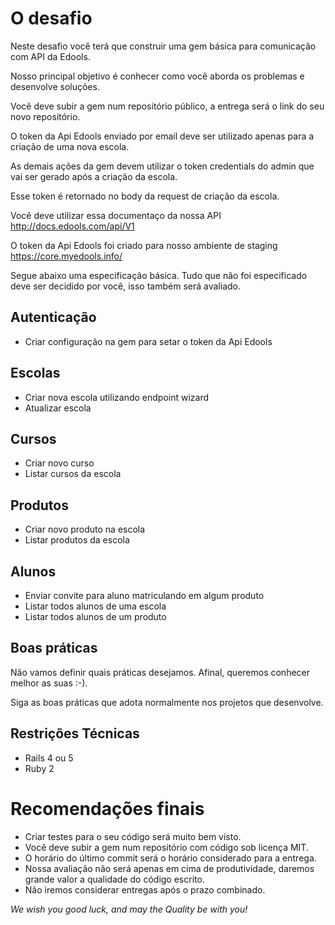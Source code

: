# O desafio

Neste desafio você terá que construir uma gem básica para comunicação com API da Edools. 

Nosso principal objetivo é conhecer como você aborda os problemas e desenvolve soluções.

Você deve subir a gem num repositório público, a entrega será o link do seu novo repositório.

O token da Api Edools enviado por email deve ser utilizado apenas para a criação de uma nova escola.
 
As demais ações da gem devem utilizar o token credentials do admin que vai ser gerado após a criação da escola.

Esse token é retornado no body da request de criação da escola.

Você deve utilizar essa documentaço da nossa API http://docs.edools.com/api/V1
 
O token da Api Edools foi criado para nosso ambiente de staging https://core.myedools.info/

Segue abaixo uma especificação básica. Tudo que não foi especificado deve ser decidido por você, isso também será avaliado.

## Autenticação

- Criar configuração na gem para setar o token da Api Edools

## Escolas

- Criar nova escola utilizando endpoint wizard
- Atualizar escola

## Cursos

- Criar novo curso
- Listar cursos da escola

## Produtos

- Criar novo produto na escola
- Listar produtos da escola

## Alunos

- Enviar convite para aluno matriculando em algum produto
- Listar todos alunos de uma escola
- Listar todos alunos de um produto

## Boas práticas

Não vamos definir quais práticas desejamos. Afinal, queremos conhecer melhor as suas :-).

Siga as boas práticas que adota normalmente nos projetos que desenvolve.

## Restrições Técnicas

- Rails 4 ou 5
- Ruby 2

# Recomendações finais

- Criar testes para o seu código será muito bem visto.
- Você deve subir a gem num repositório com código sob licença MIT.
- O horário do último commit será o horário considerado para a entrega.
- Nossa avaliação não será apenas em cima de produtividade, daremos grande valor a qualidade do código escrito.
- Não iremos considerar entregas após o prazo combinado.

*We wish you good luck, and may the Quality be with you!*
